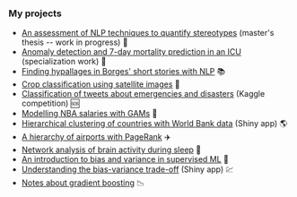 ### My projects

* [An assessment of NLP techniques to quantify stereotypes](https://github.com/ftvalentini/tesis-BiasNLP#measuring-stereotypes-in-corpora) (master's thesis -- work in progress) :memo:
* [Anomaly detection and 7-day mortality prediction in an ICU](https://github.com/ftvalentini/mimic-mortality/blob/master/informe/valentini_especializacion_final.pdf) (specialization work) :hospital:
* [Finding hypallages in Borges' short stories with NLP](https://github.com/ftvalentini/misc-notebooks/blob/master/borges_hipalages.ipynb) :books:
* [Crop classification using satellite images](https://github.com/ftvalentini/DesafioAgTech2020/tree/master/resultado) :seedling:
* [Classification of tweets about emergencies and disasters](https://github.com/ftvalentini/kaggle-DiasasterTweets#disaster-tweets---nlp-kaggle-dataset) (Kaggle competition) :sos:
* [Modelling NBA salaries with GAMs](http://fbetteo.github.io) :basketball:
* [Hierarchical clustering of countries with World Bank data](https://ftvalentini.shinyapps.io/hclust-app/) (Shiny app) :earth_americas:
* [A hierarchy of airports with PageRank](http://ftvalentini.github.io/misc-notebooks/pagerank.html) :airplane:
* [Network analysis of brain activity during sleep](https://github.com/ftvalentini/dm-BrainNetwork/blob/master/informe.pdf) :brain:
* [An introduction to bias and variance in supervised ML](http://ftvalentini.github.io/misc-notebooks/bias-variance.html) :twisted_rightwards_arrows:
* [Understanding the bias-variance trade-off](https://ftvalentini.shinyapps.io/overfitting_app/) (Shiny app) :chart:
* [Notes about gradient boosting](http://ftvalentini.github.io/misc-notebooks/gradient-boosting.html) :chart_with_downwards_trend:
